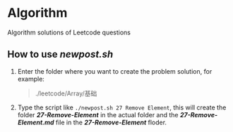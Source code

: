 # Algorithm
Algorithm solutions of Leetcode questions

## How to use *newpost.sh*

1. Enter the folder where you want to create the problem solution, for example:

	> ./leetcode/Array/基础
2. Type the script like `./newpost.sh 27 Remove Element`, this will create the folder ***27-Remove-Element*** in the actual folder and the ***27-Remove-Element.md*** file in the ***27-Remove-Element*** floder.

